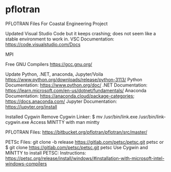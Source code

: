 # pflotran
PFLOTRAN Files For Coastal Engineering Project

Updated Visual Studio Code but it keeps crashing; does not seem like a stable environment to work in.
VSC Documentation: https://code.visualstudio.com/Docs

MPI


Free GNU Compilers
https://gcc.gnu.org/

Update Python, .NET, anaconda, Jupyter/Voila
https://www.python.org/downloads/release/python-3113/
Python Documentation: https://www.python.org/doc/
.NET Documentation: https://learn.microsoft.com/en-us/dotnet/fundamentals/
Anaconda Documentation: https://anaconda.cloud/package-categories; https://docs.anaconda.com/
Jupyter Documentation: https://jupyter.org/install

Installed Cygwin
Remove Cygwin Linker: $ mv /usr/bin/link.exe /usr/bin/link-cygwin.exe
Access MINTTY with man mintty

PFLOTRAN Files: https://bitbucket.org/pflotran/pflotran/src/master/

PETSc Files: git clone -b release https://gitlab.com/petsc/petsc.git petsc or $ git clone https://gitlab.com/petsc/petsc.git petsc
Use Cygwin and MINTTY to install PETSC: Instructions: https://petsc.org/release/install/windows/#installation-with-microsoft-intel-windows-compilers
